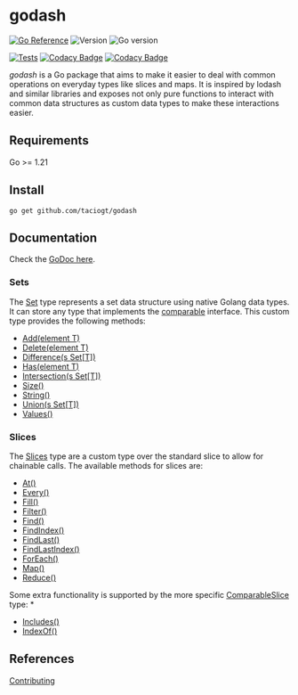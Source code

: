 # godash

[![Go Reference](https://pkg.go.dev/badge/github.com/taciogt/envtags.svg)](https://pkg.go.dev/github.com/taciogt/godash)
![Version](https://img.shields.io/github/v/release/taciogt/godash)
![Go version](https://img.shields.io/github/go-mod/go-version/taciogt/godash)

[![Tests](https://github.com/taciogt/godash/actions/workflows/tests.yaml/badge.svg)](https://github.com/taciogt/godash/actions/workflows/tests.yaml)
[![Codacy Badge](https://app.codacy.com/project/badge/Grade/86a0ff7430d54e0fa614195978c09213)](https://app.codacy.com/gh/taciogt/godash/dashboard?utm_source=gh&utm_medium=referral&utm_content=&utm_campaign=Badge_grade)
[![Codacy Badge](https://app.codacy.com/project/badge/Coverage/86a0ff7430d54e0fa614195978c09213)](https://app.codacy.com/gh/taciogt/godash/dashboard?utm_source=gh&utm_medium=referral&utm_content=&utm_campaign=Badge_coverage)
 
_godash_ is a Go package that aims to make it easier to deal with common operations on everyday types like slices and maps. 
It is inspired by lodash and similar libraries and exposes not only pure functions to interact with common data structures as custom data types to make these interactions easier.

## Requirements

Go >= 1.21

## Install

```shell
go get github.com/taciogt/godash
```

## Documentation

Check the [GoDoc here](https://pkg.go.dev/github.com/taciogt/godash).

### Sets

The [Set](https://pkg.go.dev/github.com/taciogt/godash#Set) type represents a set data structure using native Golang data types. It can store any type that implements the [comparable](https://go.dev/ref/spec#Type_constraints) interface. This custom type provides the following methods:

* [Add(element T)](https://pkg.go.dev/github.com/taciogt/godash#Set.Add)
* [Delete(element T)](https://pkg.go.dev/github.com/taciogt/godash#Set.Delete)
* [Difference(s Set[T])](https://pkg.go.dev/github.com/taciogt/godash#Set.Difference)
* [Has(element T)](https://pkg.go.dev/github.com/taciogt/godash#Set.Has)
* [Intersection(s Set[T])](https://pkg.go.dev/github.com/taciogt/godash#Set.Intersection)
* [Size()](https://pkg.go.dev/github.com/taciogt/godash#Set.Size)
* [String()](https://pkg.go.dev/github.com/taciogt/godash#Set.String)
* [Union(s Set[T])](https://pkg.go.dev/github.com/taciogt/godash#Set.Union)
* [Values()](https://pkg.go.dev/github.com/taciogt/godash#Set.Values)

### Slices

The [Slices](https://pkg.go.dev/github.com/taciogt/godash#Slice) type are a custom type over the standard slice to allow for chainable calls. The available methods for slices are:

* [At()](https://pkg.go.dev/github.com/taciogt/godash#Slice.At)
* [Every()](https://pkg.go.dev/github.com/taciogt/godash#Slice.Every)
* [Fill()](https://pkg.go.dev/github.com/taciogt/godash#Slice.Fill)
* [Filter()](https://pkg.go.dev/github.com/taciogt/godash#Slice.Filter)
* [Find()](https://pkg.go.dev/github.com/taciogt/godash#Slice.Find)
* [FindIndex()](https://pkg.go.dev/github.com/taciogt/godash#Slice.FindIndex)
* [FindLast()](https://pkg.go.dev/github.com/taciogt/godash#Slice.FindLast)
* [FindLastIndex()](https://pkg.go.dev/github.com/taciogt/godash#Slice.FindLastIndex)
* [ForEach()](https://pkg.go.dev/github.com/taciogt/godash#Slice.ForEach)
* [Map()](https://pkg.go.dev/github.com/taciogt/godash#Map)
* [Reduce()](https://pkg.go.dev/github.com/taciogt/godash#Reduce)

Some extra functionality is supported by the more specific [ComparableSlice](https://pkg.go.dev/github.com/taciogt/godash#ComparableSlice) type: 
* 
* [Includes()](https://pkg.go.dev/github.com/taciogt/godash#ComparableSlice.Includes)
* [IndexOf()](https://pkg.go.dev/github.com/taciogt/godash#ComparableSlice.IndexOf)

## References

[Contributing](CONTRIBUTING.md)